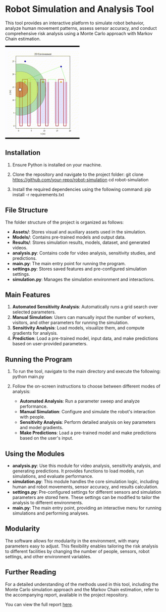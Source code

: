 Robot Simulation and Analysis Tool
==================================

This tool provides an interactive platform to simulate robot behavior, analyze human movement patterns, assess sensor accuracy, and conduct comprehensive risk analysis using a Monte Carlo approach with Markov Chain estimation.

![Demo GIF](AgribotSimulation.gif)

Installation
------------
1. Ensure Python is installed on your machine.
2. Clone the repository and navigate to the project folder:
   git clone https://github.com/your-repo/robot-simulation
   cd robot-simulation

3. Install the required dependencies using the following command:
   pip install -r requirements.txt

File Structure
--------------
The folder structure of the project is organized as follows:

- **Assets/**: Stores visual and auxiliary assets used in the simulation.
- **Models/**: Contains pre-trained models and output data.
- **Results/**: Stores simulation results, models, dataset, and generated videos.
- **analysis.py**: Contains code for video analysis, sensitivity studies, and predictions.
- **main.py**: The main entry point for running the program.
- **settings.py**: Stores saved features and pre-configured simulation settings.
- **simulation.py**: Manages the simulation environment and interactions.

Main Features
-------------
1. **Automated Sensitivity Analysis**: Automatically runs a grid search over selected parameters.
2. **Manual Simulation**: Users can manually input the number of workers, visitors, and other parameters for running the simulation.
3. **Sensitivity Analysis**: Load models, visualize them, and compute gradients for analysis.
4. **Prediction**: Load a pre-trained model, input data, and make predictions based on user-provided parameters.

Running the Program
-------------------
1. To run the tool, navigate to the main directory and execute the following:
   python main.py

2. Follow the on-screen instructions to choose between different modes of analysis:
   - **Automated Analysis**: Run a parameter sweep and analyze performance.
   - **Manual Simulation**: Configure and simulate the robot's interaction with people.
   - **Sensitivity Analysis**: Perform detailed analysis on key parameters and model gradients.
   - **Make Predictions**: Load a pre-trained model and make predictions based on the user's input.

Using the Modules
-----------------
- **analysis.py**: Use this module for video analysis, sensitivity analysis, and generating predictions. It provides functions to load models, run simulations, and evaluate performance.
- **simulation.py**: This module handles the core simulation logic, including human and robot movements, sensor accuracy, and results calculation.
- **settings.py**: Pre-configured settings for different sensors and simulation parameters are stored here. These settings can be modified to tailor the analysis to different environments.
- **main.py**: The main entry point, providing an interactive menu for running simulations and performing analyses.

Modularity
----------
The software allows for modularity in the environment, with many parameters easy to adjust. This flexibility enables tailoring the risk analysis to different facilities by changing the number of people, sensors, robot settings, and other environment variables.

Further Reading
---------------
For a detailed understanding of the methods used in this tool, including the Monte Carlo simulation approach and the Markov Chain estimation, refer to the accompanying report, available in the project repository.

You can view the full report [here](Report.pdf).
